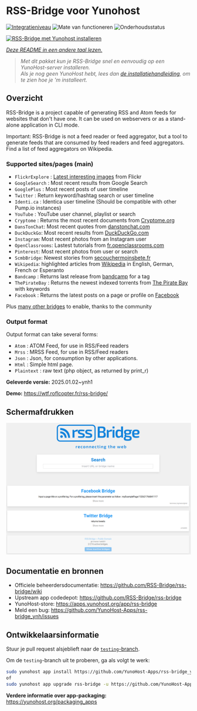 <!--
NB: Deze README is automatisch gegenereerd door <https://github.com/YunoHost/apps/tree/master/tools/readme_generator>
Hij mag NIET handmatig aangepast worden.
-->

# RSS-Bridge voor Yunohost

[![Integratieniveau](https://apps.yunohost.org/badge/integration/rss-bridge)](https://ci-apps.yunohost.org/ci/apps/rss-bridge/)
![Mate van functioneren](https://apps.yunohost.org/badge/state/rss-bridge)
![Onderhoudsstatus](https://apps.yunohost.org/badge/maintained/rss-bridge)

[![RSS-Bridge met Yunohost installeren](https://install-app.yunohost.org/install-with-yunohost.svg)](https://install-app.yunohost.org/?app=rss-bridge)

*[Deze README in een andere taal lezen.](./ALL_README.md)*

> *Met dit pakket kun je RSS-Bridge snel en eenvoudig op een YunoHost-server installeren.*  
> *Als je nog geen YunoHost hebt, lees dan [de installatiehandleiding](https://yunohost.org/install), om te zien hoe je 'm installeert.*

## Overzicht

RSS-Bridge is a project capable of generating RSS and Atom feeds for websites that don't have one. It can be used on webservers or as a stand-alone application in CLI mode.

Important: RSS-Bridge is not a feed reader or feed aggregator, but a tool to generate feeds that are consumed by feed readers and feed aggregators. Find a list of feed aggregators on Wikipedia.

### Supported sites/pages (main)

 * `FlickrExplore` : [Latest interesting images](http://www.flickr.com/explore) from Flickr
 * `GoogleSearch` : Most recent results from Google Search
 * `GooglePlus` : Most recent posts of user timeline
 * `Twitter` : Return keyword/hashtag search or user timeline
 * `Identi.ca` : Identica user timeline (Should be compatible with other Pump.io instances)
 * `YouTube` : YouTube user channel, playlist or search
 * `Cryptome` : Returns the most recent documents from [Cryptome.org](http://cryptome.org/)
 * `DansTonChat`: Most recent quotes from [danstonchat.com](http://danstonchat.com/)
 * `DuckDuckGo`: Most recent results from [DuckDuckGo.com](https://duckduckgo.com/)
 * `Instagram`: Most recent photos from an Instagram user
 * `OpenClassrooms`: Lastest tutorials from [fr.openclassrooms.com](http://fr.openclassrooms.com/)
 * `Pinterest`: Most recent photos from user or search
 * `ScmbBridge`: Newest stories from [secouchermoinsbete.fr](http://secouchermoinsbete.fr/)
 * `Wikipedia`: highlighted articles from [Wikipedia](https://wikipedia.org/) in English, German, French or Esperanto
 * `Bandcamp` : Returns last release from [bandcamp](https://bandcamp.com/) for a tag
 * `ThePirateBay` : Returns the newest indexed torrents from [The Pirate Bay](https://thepiratebay.se/) with keywords
 * `Facebook` : Returns the latest posts on a page or profile on [Facebook](https://facebook.com/)

Plus [many other bridges](bridges/) to enable, thanks to the community

### Output format

Output format can take several forms:

 * `Atom` : ATOM Feed, for use in RSS/Feed readers
 * `Mrss` : MRSS Feed, for use in RSS/Feed readers
 * `Json` : Json, for consumption by other applications.
 * `Html` : Simple html page.
 * `Plaintext` : raw text (php object, as returned by print_r)
 

**Geleverde versie:** 2025.01.02~ynh1

**Demo:** <https://wtf.roflcopter.fr/rss-bridge/>

## Schermafdrukken

![Schermafdrukken van RSS-Bridge](./doc/screenshots/screenshot_rss-bridge_welcome.png)

## Documentatie en bronnen

- Officiele beheerdersdocumentatie: <https://github.com/RSS-Bridge/rss-bridge/wiki>
- Upstream app codedepot: <https://github.com/RSS-Bridge/rss-bridge>
- YunoHost-store: <https://apps.yunohost.org/app/rss-bridge>
- Meld een bug: <https://github.com/YunoHost-Apps/rss-bridge_ynh/issues>

## Ontwikkelaarsinformatie

Stuur je pull request alsjeblieft naar de [`testing`-branch](https://github.com/YunoHost-Apps/rss-bridge_ynh/tree/testing).

Om de `testing`-branch uit te proberen, ga als volgt te werk:

```bash
sudo yunohost app install https://github.com/YunoHost-Apps/rss-bridge_ynh/tree/testing --debug
of
sudo yunohost app upgrade rss-bridge -u https://github.com/YunoHost-Apps/rss-bridge_ynh/tree/testing --debug
```

**Verdere informatie over app-packaging:** <https://yunohost.org/packaging_apps>
